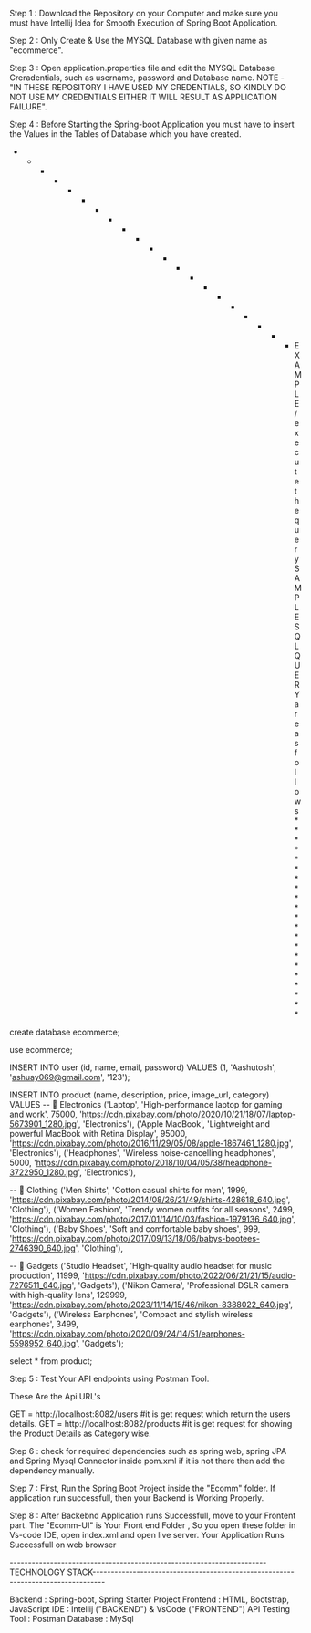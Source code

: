 Step 1 :
Download the Repository on your Computer and make sure you must have Intellij Idea for Smooth Execution of Spring Boot Application.

Step 2 :
Only Create & Use the MYSQL Database with given name as "ecommerce".

Step 3 :
Open application.properties file and edit the MYSQL Database Creradentials, such as username, password and Database name.
NOTE - "IN THESE REPOSITORY I HAVE USED MY CREDENTIALS, SO KINDLY DO NOT USE MY CREDENTIALS EITHER IT WILL RESULT AS APPLICATION FAILURE".

Step 4 : 
Before Starting the Spring-boot Application you must have to insert the Values in the Tables of Database which you have created.

* * * * * * * * * * * * * * * * * * * * * EXAMPLE/execute the query SAMPLE SQL QUERY are as follows * * * * * * * * * * * * * * * * * * * * *  

create database ecommerce;

use ecommerce;


INSERT INTO user (id, name, email, password) VALUES (1, 'Aashutosh', 'ashuay069@gmail.com', '123');



INSERT INTO product (name, description, price, image_url, category) VALUES
-- 📌 Electronics
('Laptop', 'High-performance laptop for gaming and work', 75000, 'https://cdn.pixabay.com/photo/2020/10/21/18/07/laptop-5673901_1280.jpg', 'Electronics'),
('Apple MacBook', 'Lightweight and powerful MacBook with Retina Display', 95000, 'https://cdn.pixabay.com/photo/2016/11/29/05/08/apple-1867461_1280.jpg', 'Electronics'),
('Headphones', 'Wireless noise-cancelling headphones', 5000, 'https://cdn.pixabay.com/photo/2018/10/04/05/38/headphone-3722950_1280.jpg', 'Electronics'),

-- 📌 Clothing
('Men Shirts', 'Cotton casual shirts for men', 1999, 'https://cdn.pixabay.com/photo/2014/08/26/21/49/shirts-428618_640.jpg', 'Clothing'),
('Women Fashion', 'Trendy women outfits for all seasons', 2499, 'https://cdn.pixabay.com/photo/2017/01/14/10/03/fashion-1979136_640.jpg', 'Clothing'),
('Baby Shoes', 'Soft and comfortable baby shoes', 999, 'https://cdn.pixabay.com/photo/2017/09/13/18/06/babys-bootees-2746390_640.jpg', 'Clothing'),

-- 📌 Gadgets
('Studio Headset', 'High-quality audio headset for music production', 11999, 'https://cdn.pixabay.com/photo/2022/06/21/21/15/audio-7276511_640.jpg', 'Gadgets'),
('Nikon Camera', 'Professional DSLR camera with high-quality lens', 129999, 'https://cdn.pixabay.com/photo/2023/11/14/15/46/nikon-8388022_640.jpg', 'Gadgets'),
('Wireless Earphones', 'Compact and stylish wireless earphones', 3499, 'https://cdn.pixabay.com/photo/2020/09/24/14/51/earphones-5598952_640.jpg', 'Gadgets');

select * from product;


Step 5 :
Test Your API endpoints using Postman Tool.

These Are the Api URL's 

GET = http://localhost:8082/users    #it is get request which return the users details.
GET = http://localhost:8082/products   #it is get request for showing the Product Details as Category wise.

Step 6 :
check for required dependencies such as spring web, spring JPA and Spring Mysql Connector inside pom.xml if it is not there then add the dependency manually.

Step 7 :
First, Run the Spring Boot Project inside the "Ecomm" folder. If application run successfull, then your Backend is Working Properly.

Step 8 :
After Backebnd Application runs Successfull, move to your Frontent part.
The "Ecomm-UI" is Your Front end Folder , So you open these folder in Vs-code IDE, open index.xml and open live server.
Your Application Runs Successfull on web browser


----------------------------------------------------------------------TECHNOLOGY STACK---------------------------------------------------------------------------------


Backend : Spring-boot, Spring Starter Project
Frontend : HTML, Bootstrap, JavaScript
IDE : Intellij ("BACKEND") & VsCode ("FRONTEND")
API Testing Tool : Postman
Database : MySql



